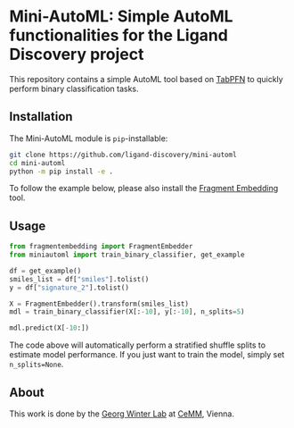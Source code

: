 # Mini-AutoML: Simple AutoML functionalities for the Ligand Discovery project
This repository contains a simple AutoML tool based on [TabPFN](https://github.com/automl/TabPFN) to quickly perform binary classification tasks.

## Installation

The Mini-AutoML module is `pip`-installable:

```bash
git clone https://github.com/ligand-discovery/mini-automl
cd mini-automl
python -m pip install -e .
```

To follow the example below, please also install the [Fragment Embedding](https://github.com/ligand-discovery/fragment-embedding) tool.

## Usage

```python
from fragmentembedding import FragmentEmbedder
from miniautoml import train_binary_classifier, get_example

df = get_example()
smiles_list = df["smiles"].tolist()
y = df["signature_2"].tolist()

X = FragmentEmbedder().transform(smiles_list)
mdl = train_binary_classifier(X[:-10], y[:-10], n_splits=5)

mdl.predict(X[-10:])
```

The code above will automatically perform a stratified shuffle splits to estimate model performance. If you just want to train the model, simply set `n_splits=None`.

## About

This work is done by the [Georg Winter Lab](https://www.winter-lab.com/) at [CeMM](https://cemm.at), Vienna.
